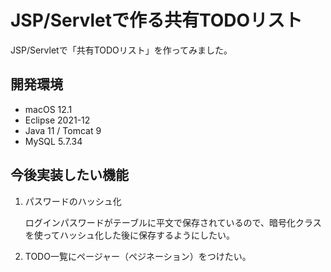 # JSP/Servletで作る共有TODOリスト

JSP/Servletで「共有TODOリスト」を作ってみました。


## 開発環境

- macOS 12.1
- Eclipse 2021-12
- Java 11 / Tomcat 9
- MySQL 5.7.34


## 今後実装したい機能

1. パスワードのハッシュ化

    ログインパスワードがテーブルに平文で保存されているので、暗号化クラスを使ってハッシュ化した後に保存するようにしたい。
    
2. TODO一覧にページャー（ペジネーション）をつけたい。
